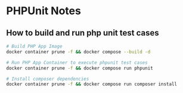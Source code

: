 # PHPUnit Notes

## How to build and run php unit test cases

```bash
# Build PHP App Image
docker container prune -f && docker compose --build -d

# Run PHP App Container to execute phpunit test cases
docker container prune -f && docker compose run phpunit

# Install composer dependencies
docker container prune -f && docker compose run composer install
```
